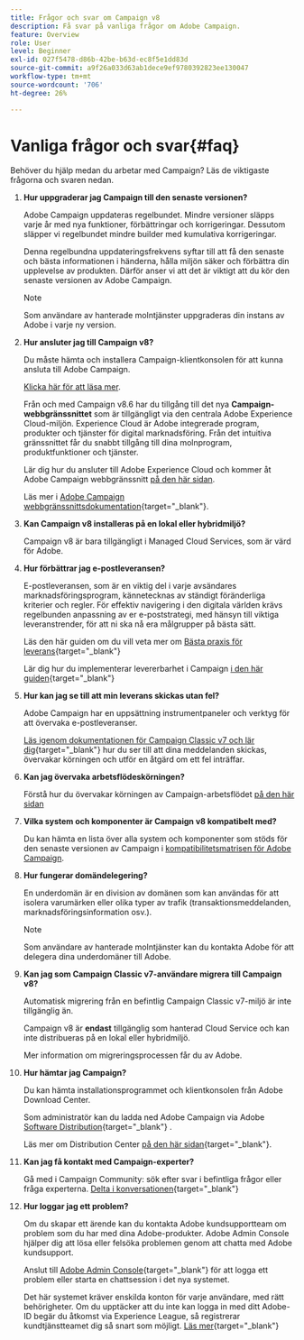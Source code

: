 ```yaml
---
title: Frågor och svar om Campaign v8
description: Få svar på vanliga frågor om Adobe Campaign.
feature: Overview
role: User
level: Beginner
exl-id: 027f5478-d86b-42be-b63d-ec8f5e1dd83d
source-git-commit: a9f26a033d63ab1dece9ef9780392823ee130047
workflow-type: tm+mt
source-wordcount: '706'
ht-degree: 26%

---
```


# Vanliga frågor och svar{#faq}

Behöver du hjälp medan du arbetar med Campaign? Läs de viktigaste frågorna och svaren nedan.

1. **Hur uppgraderar jag Campaign till den senaste versionen?**

   Adobe Campaign uppdateras regelbundet. Mindre versioner släpps varje år med nya funktioner, förbättringar och korrigeringar. Dessutom släpper vi regelbundet mindre builder med kumulativa korrigeringar.

   Denna regelbundna uppdateringsfrekvens syftar till att få den senaste och bästa informationen i händerna, hålla miljön säker och förbättra din upplevelse av produkten. Därför anser vi att det är viktigt att du kör den senaste versionen av Adobe Campaign.

   >[!NOTE]
   >
   >Som användare av hanterade molntjänster uppgraderas din instans av Adobe i varje ny version.

1. **Hur ansluter jag till Campaign v8?**

   Du måste hämta och installera Campaign-klientkonsolen för att kunna ansluta till Adobe Campaign.

   [Klicka här för att läsa mer](connect.md).

   Från och med Campaign v8.6 har du tillgång till det nya **Campaign-webbgränssnittet** som är tillgängligt via den centrala Adobe Experience Cloud-miljön. Experience Cloud är Adobe integrerade program, produkter och tjänster för digital marknadsföring. Från det intuitiva gränssnittet får du snabbt tillgång till dina molnprogram, produktfunktioner och tjänster.

   Lär dig hur du ansluter till Adobe Experience Cloud och kommer åt Adobe Campaign webbgränssnitt [på den här sidan](campaign-ui.md#ac-web-ui).

   Läs mer i [Adobe Campaign webbgränssnittsdokumentation](https://experienceleague.adobe.com/sv/docs/campaign-web/v8/campaign-web-home){target="_blank"}.

1. **Kan Campaign v8 installeras på en lokal eller hybridmiljö?**

   Campaign v8 är bara tillgängligt i Managed Cloud Services, som är värd för Adobe.

1. **Hur förbättrar jag e-postleveransen?**

   E-postleveransen, som är en viktig del i varje avsändares marknadsföringsprogram, kännetecknas av ständigt föränderliga kriterier och regler. För effektiv navigering i den digitala världen krävs regelbunden anpassning av er e-poststrategi, med hänsyn till viktiga leveranstrender, för att ni ska nå era målgrupper på bästa sätt.

   Läs den här guiden om du vill veta mer om [Bästa praxis för leverans](https://experienceleague.adobe.com/docs/deliverability-learn/deliverability-best-practice-guide/introduction.html?lang=sv){target="_blank"}

   Lär dig hur du implementerar levererbarhet i Campaign [i den här guiden](https://experienceleague.adobe.com/docs/deliverability-learn/deliverability-best-practice-guide/additional-resources/general-resources.html?lang=sv-SE){target="_blank"}

1. **Hur kan jag se till att min leverans skickas utan fel?**

   Adobe Campaign har en uppsättning instrumentpaneler och verktyg för att övervaka e-postleveranser.

   [Läs igenom dokumentationen för Campaign Classic v7 och lär dig](https://experienceleague.adobe.com/docs/campaign-classic/using/sending-messages/monitoring-deliveries/about-delivery-monitoring.html?lang=sv-SE){target="_blank"} hur du ser till att dina meddelanden skickas, övervakar körningen och utför en åtgärd om ett fel inträffar.

1. **Kan jag övervaka arbetsflödeskörningen?**

   Förstå hur du övervakar körningen av Campaign-arbetsflödet [på den här sidan](https://experienceleague.adobe.com/docs/campaign/automation/workflows/executing-a-workflow/start-a-workflow.html?lang=sv-SE)

1. **Vilka system och komponenter är Campaign v8 kompatibelt med?**

   Du kan hämta en lista över alla system och komponenter som stöds för den senaste versionen av Campaign i [kompatibilitetsmatrisen för Adobe Campaign](compatibility-matrix.md).

1. **Hur fungerar domändelegering?**

   En underdomän är en division av domänen som kan användas för att isolera varumärken eller olika typer av trafik (transaktionsmeddelanden, marknadsföringsinformation osv.).

   >[!NOTE]
   >
   >Som användare av hanterade molntjänster kan du kontakta Adobe för att delegera dina underdomäner till Adobe.

1. **Kan jag som Campaign Classic v7-användare migrera till Campaign v8?**

   Automatisk migrering från en befintlig Campaign Classic v7-miljö är inte tillgänglig än.

   Campaign v8 är **endast** tillgänglig som hanterad Cloud Service och kan inte distribueras på en lokal eller hybridmiljö.

   Mer information om migreringsprocessen får du av Adobe.

1. **Hur hämtar jag Campaign?**

   Du kan hämta installationsprogrammet och klientkonsolen från Adobe Download Center.

   Som administratör kan du ladda ned Adobe Campaign via Adobe [Software Distribution](https://experience.adobe.com/#/downloads/content/software-distribution/en/campaign.html){target="_blank"}  .

   Läs mer om Distribution Center [på den här sidan](https://experienceleague.adobe.com/docs/experience-cloud/software-distribution/home.html?lang=sv-SE){target="_blank"}.

1. **Kan jag få kontakt med Campaign-experter?**

   Gå med i Campaign Community: sök efter svar i befintliga frågor eller fråga experterna. [Delta i konversationen](https://experienceleaguecommunities.adobe.com/t5/adobe-campaign-classic/ct-p/adobe-campaign-classic-community){target="_blank"}


1. **Hur loggar jag ett problem?**

   Om du skapar ett ärende kan du kontakta Adobe kundsupportteam om problem som du har med dina Adobe-produkter. Adobe Admin Console hjälper dig att lösa eller felsöka problemen genom att chatta med Adobe kundsupport.

   Anslut till [Adobe Admin Console](https://adminConsole.adobe.com/overview){target="_blank"} för att logga ett problem eller starta en chattsession i det nya systemet.

   Det här systemet kräver enskilda konton för varje användare, med rätt behörigheter. Om du upptäcker att du inte kan logga in med ditt Adobe-ID begär du åtkomst via Experience League, så registrerar kundtjänstteamet dig så snart som möjligt. [Läs mer](https://helpx.adobe.com/se/enterprise/admin-guide.html/enterprise/using/support-for-experience-cloud.ug.html){target="_blank"}
